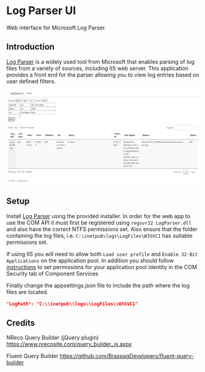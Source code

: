  # Log Parser UI
Web interface for Microsoft Log Parser.

## Introduction
[Log Parser](https://en.wikipedia.org/wiki/Logparser) is a widely used tool from Microsoft that enables parsing of log files from a variety of sources, including IIS web server.  This application provides a front end for the parser allowing you to view log entries based on user defined filters.

![Screenshot](screenshot.PNG)

## Setup
Install [Log Parser](https://www.microsoft.com/en-us/download/details.aspx?id=24659) using the provided installer.  In order for the web app to use the COM API it must first be registered using `regsvr32 LogParser.dll` and also have the correct NTFS permissions set.  Also ensure that the folder containing the log files, i.e. `C:\inetpub\logs\LogFiles\W3SVC1` has suitable permissions set.

If using IIS you will need to allow both `Load user profile` and  `Enable 32-Bit Applications` on the application pool.  In addition you should follow [instructions](http://toastergremlin.com/?p=543) to set permissions for your application pool identity in the COM Security tab of Component Services 

Finally change the appsettings.json file to include the path where the log files are located.

```JSON
"LogPath": "C:\\inetpub\\logs\\LogFiles\\W3SVC1"
```

## Credits

NReco Query Builder (jQuery plugin)
https://www.nrecosite.com/query_builder_js.aspx

Fluent Query Builder
https://github.com/BraspagDevelopers/fluent-query-builder
